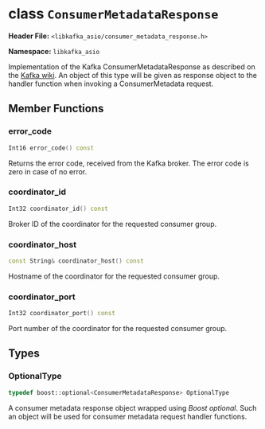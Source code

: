 
# class `ConsumerMetadataResponse`

**Header File:** `<libkafka_asio/consumer_metadata_response.h>`

**Namespace:** `libkafka_asio`

Implementation of the Kafka ConsumerMetadataResponse as described on the
[Kafka wiki](https://cwiki.apache.org/confluence/display/KAFKA/A+Guide+To+The+Kafka+Protocol#AGuideToTheKafkaProtocol-ConsumerMetadataResponse).
An object of this type will be given as response object to the handler function
when invoking a ConsumerMetadata request.

## Member Functions

### error_code

```cpp
Int16 error_code() const
```

Returns the error code, received from the Kafka broker. The error code is zero
in case of no error.

### coordinator_id

```cpp
Int32 coordinator_id() const
```

Broker ID of the coordinator for the requested consumer group.

### coordinator_host

```cpp
const String& coordinator_host() const
```

Hostname of the coordinator for the requested consumer group.

### coordinator_port

```cpp
Int32 coordinator_port() const
```

Port number of the coordinator for the requested consumer group.

## Types

### OptionalType

```cpp
typedef boost::optional<ConsumerMetadataResponse> OptionalType
```

A consumer metadata response object wrapped using _Boost optional_. Such an
object will be used for consumer metadata request handler functions.
